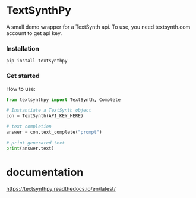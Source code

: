 # TextSynthPy
A small demo wrapper for a TextSynth api. To use, you need textsynth.com account to get api key. 

### Installation
```
pip install textsynthpy
```

### Get started
How to use:

```Python
from textsynthpy import TextSynth, Complete

# Instantiate a TextSynth object
con = TextSynth(API_KEY_HERE)

# text completion 
answer = con.text_complete("prompt")

# print generated text
print(answer.text)
```

# documentation
https://textsynthpy.readthedocs.io/en/latest/

